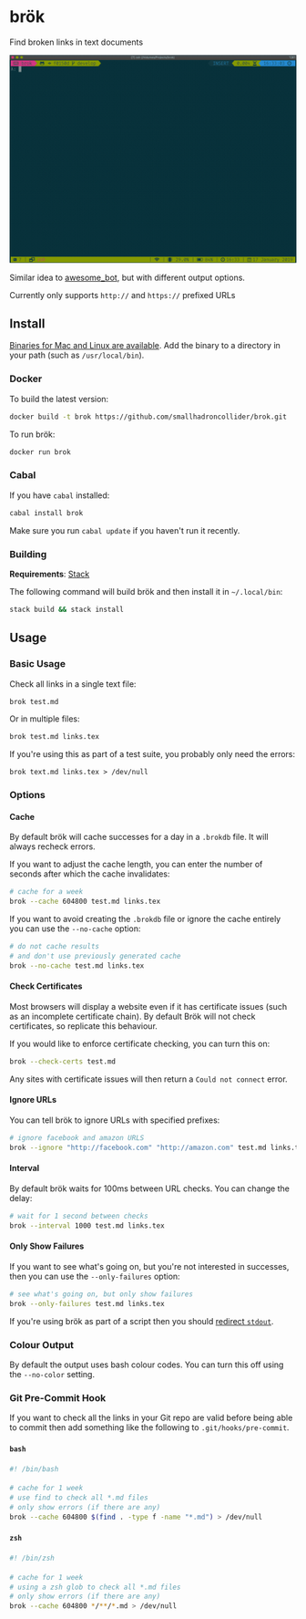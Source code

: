# brök

Find broken links in text documents

![Demo](docs/brok-0.1.gif)

Similar idea to [awesome_bot](https://github.com/dkhamsing/awesome_bot), but with different output options.

Currently only supports `http://` and `https://` prefixed URLs

## Install

[Binaries for Mac and Linux are available](https://github.com/smallhadroncollider/brok/releases). Add the binary to a directory in your path (such as `/usr/local/bin`).

### Docker

To build the latest version:

```bash
docker build -t brok https://github.com/smallhadroncollider/brok.git
```

To run brök:

```bash
docker run brok
```


### Cabal

If you have `cabal` installed:

```bash
cabal install brok
```

Make sure you run `cabal update` if you haven't run it recently.

### Building

**Requirements**: [Stack](https://docs.haskellstack.org/en/stable/README/)

The following command will build brök and then install it in `~/.local/bin`:

```bash
stack build && stack install
```

## Usage

### Basic Usage

Check all links in a single text file:

```bash
brok test.md
```

Or in multiple files:

```bash
brok test.md links.tex
```

If you're using this as part of a test suite, you probably only need the errors:

```
brok text.md links.tex > /dev/null
```

### Options

#### Cache

By default brök will cache successes for a day in a `.brokdb` file. It will always recheck errors.

If you want to adjust the cache length, you can enter the number of seconds after which the cache invalidates:

```bash
# cache for a week
brok --cache 604800 test.md links.tex
```

If you want to avoid creating the `.brokdb` file or ignore the cache entirely you can use the `--no-cache` option:

```bash
# do not cache results
# and don't use previously generated cache
brok --no-cache test.md links.tex
```

#### Check Certificates

Most browsers will display a website even if it has certificate issues (such as an incomplete certificate chain). By default Brök will not check certificates, so replicate this behaviour.

If you would like to enforce certificate checking, you can turn this on:

```bash
brok --check-certs test.md
```

Any sites with certificate issues will then return a `Could not connect` error.

#### Ignore URLs

You can tell brök to ignore URLs with specified prefixes:

```bash
# ignore facebook and amazon URLS
brok --ignore "http://facebook.com" "http://amazon.com" test.md links.tex
```

#### Interval

By default brök waits for 100ms between URL checks. You can change the delay:

```bash
# wait for 1 second between checks
brok --interval 1000 test.md links.tex
```

#### Only Show Failures

If you want to see what's going on, but you're not interested in successes, then you can use the `--only-failures` option:

```bash
# see what's going on, but only show failures
brok --only-failures test.md links.tex
```

If you're using brök as part of a script then you should [redirect `stdout`](#basic-usage).

### Colour Output

By default the output uses bash colour codes. You can turn this off using the `--no-color` setting.


### Git Pre-Commit Hook

If you want to check all the links in your Git repo are valid before being able to commit then add something like the following to `.git/hooks/pre-commit`.

#### `bash`

```bash
#! /bin/bash

# cache for 1 week
# use find to check all *.md files
# only show errors (if there are any)
brok --cache 604800 $(find . -type f -name "*.md") > /dev/null
```

#### `zsh`

```bash
#! /bin/zsh

# cache for 1 week
# using a zsh glob to check all *.md files
# only show errors (if there are any)
brok --cache 604800 */**/*.md > /dev/null
```
